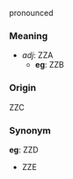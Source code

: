 pronounced
### Meaning
+ _adj_: ZZA
    + __eg__: ZZB

### Origin

ZZC

### Synonym

__eg__: ZZD

+ ZZE


